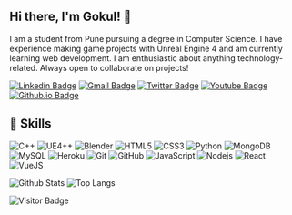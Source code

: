 ## Hi there, I'm Gokul! 👋

I am a student from Pune pursuing a degree in Computer Science. I have experience making game projects with Unreal Engine 4 and am currently learning web development. I am enthusiastic about anything technology-related. Always open to collaborate on projects!

[![Linkedin Badge](https://img.shields.io/badge/-gokulviswanath-blue?style=flat-square&logo=Linkedin&logoColor=white&link=https://www.linkedin.com/in/gokul-viswanath-31383b193//)](https://www.linkedin.com/in/gokul-viswanath-31383b193/)
[![Gmail Badge](https://img.shields.io/badge/-otaconliquid@gmail.com-c14438?style=flat-square&logo=Gmail&logoColor=white&link=mailto:otaconliquid@gmail.com)](mailto:otaconliquid@gmail.com)
[![Twitter Badge](https://img.shields.io/badge/-1gokulv-33a3bd?style=flat-square&logo=twitter&logoColor=white&link=https://twitter.com/1gokulv/)](https://twitter.com/1gokulv/)
[![Youtube Badge](https://img.shields.io/badge/-zygoat-de0000?style=flat-square&logo=youtube&logoColor=white&link=https://www.youtube.com/channel/UCUj9l2XM71Xtq5QMDsGtNlw)](https://www.youtube.com/channel/UCUj9l2XM71Xtq5QMDsGtNlw)
[![Github.io Badge](https://img.shields.io/badge/-1gokul.github.io-1a5c44?style=flat-square&logo=Github&link=https://1gokul.github.io/)](https://1gokul.github.io/)


## 🧠 Skills

![C++](https://img.shields.io/badge/-C++-323680?style=flat-square&logo=c)
![UE4++](https://img.shields.io/badge/-UE4-363837?style=flat-square&logo=unreal-engine)
![Blender](https://img.shields.io/badge/-Blender-e67e00?style=flat-square&logo=blender&logoColor=white)
![HTML5](https://img.shields.io/badge/-HTML5-E34F26?style=flat-square&logo=html5&logoColor=white)
![CSS3](https://img.shields.io/badge/-CSS3-155cb3?style=flat-square&logo=css3)
![Python](https://img.shields.io/badge/-Python-0c376b?style=flat-square&logo=Python)
![MongoDB](https://img.shields.io/badge/-MongoDB-146b0c?style=flat-square&logo=mongodb)
![MySQL](https://img.shields.io/badge/-MySQL-0b0085?style=flat-square&logo=mysql)
![Heroku](https://img.shields.io/badge/-Heroku-430098?style=flat-square&logo=heroku)
![Git](https://img.shields.io/badge/-Git-850000?style=flat-square&logo=git)
![GitHub](https://img.shields.io/badge/-GitHub-005c69?style=flat-square&logo=github)
![JavaScript](https://img.shields.io/badge/-JavaScript(Learning!)-526900?style=flat-square&logo=javascript)
![Nodejs](https://img.shields.io/badge/-Nodejs(Learning!)-224f44?style=flat-square&logo=Node.js)
![React](https://img.shields.io/badge/-React(Learning!)-2c224f?style=flat-square&logo=react)
![VueJS](https://img.shields.io/badge/-VueJS(Learning!)-2d5473?style=flat-square&logo=vue.js)


![Github Stats](https://github-readme-stats.vercel.app/api?username=1gokul&count_private=true&show_icons=true&include_all_commits=true)
![Top Langs](https://github-readme-stats.vercel.app/api/top-langs/?username=1gokul&hide=TeX&layout=compact)

![Visitor Badge](https://visitor-badge.laobi.icu/badge?page_id=1gokul.1gokul)

<!--
**1Gokul/1gokul** is a ✨ _special_ ✨ repository because its `README.md` (this file) appears on your GitHub profile.

Here are some ideas to get you started:

- 🔭 I’m currently working on ...
- 🌱 I’m currently learning ...
- 👯 I’m looking to collaborate on ...
- 🤔 I’m looking for help with ...
- 💬 Ask me about ...
- 📫 How to reach me: ...
- 😄 Pronouns: ...
- ⚡ Fun fact: ...
-->
